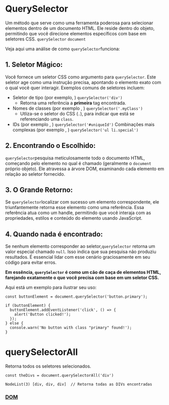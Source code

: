 # QuerySelector

Um método que serve como uma ferramenta poderosa para selecionar elementos dentro de um documento HTML. Ele reside dentro do objeto, permitindo que você direcione elementos específicos com base em seletores CSS. `querySelector` `document`

Veja aqui uma análise de como `querySelector`funciona:

## 1. Seletor Mágico:

Você fornece um seletor CSS como argumento para `querySelector`. Este seletor age como uma instrução precisa, apontando o elemento exato com o qual você quer interagir. Exemplos comuns de seletores incluem:

- Seletor de tipo (por exemplo, ) `querySelector('div')`
  - Retorna uma referência a **primeira** tag encontrada.
- Nomes de classes (por exemplo , ) `querySelector('.myClass')`
  - Utliza-se o seletor do CSS (`.`), para indicar que está se referenciando uma `class`.
- IDs (por exemplo , ) `querySelector('#uniqueId')`
Combinações mais complexas (por exemplo , ) `querySelector('ul li.special')`

## 2. Encontrando o Escolhido:

`querySelector`pesquisa meticulosamente todo o documento HTML, começando pelo elemento no qual é chamado (geralmente o `document` próprio objeto). Ele atravessa a árvore DOM, examinando cada elemento em relação ao seletor fornecido.

## 3. O Grande Retorno:

Se `querySelector`localizar com sucesso um elemento correspondente, ele triunfantemente retorna esse elemento como uma referência. Essa referência atua como um handle, permitindo que você interaja com as propriedades, estilos e conteúdo do elemento usando JavaScript.

## 4. Quando nada é encontrado:

Se nenhum elemento corresponder ao seletor,`querySelector` retorna um valor especial chamado `null`. Isso indica que sua pesquisa não produziu resultados. É essencial lidar com esse cenário graciosamente em seu código para evitar erros. 

**Em essência, `querySelector` é como um cão de caça de elementos HTML, farejando exatamente o que você precisa com base em um seletor CSS.**

Aqui está um exemplo para ilustrar seu uso:

```
const buttonElement = document.querySelector('button.primary');

if (buttonElement) {
  buttonElement.addEventListener('click', () => {
    alert('Button clicked!');
  });
} else {
  console.warn('No button with class "primary" found!');
}
```

# querySelectorAll

Retorna todos os seletores selecionados.

```
const theDivs = document.querySelectorAll('div')

NodeList(3) [div, div, div]  // Retorna todas as DIVs encontradas
```

### [DOM](../dom.md)